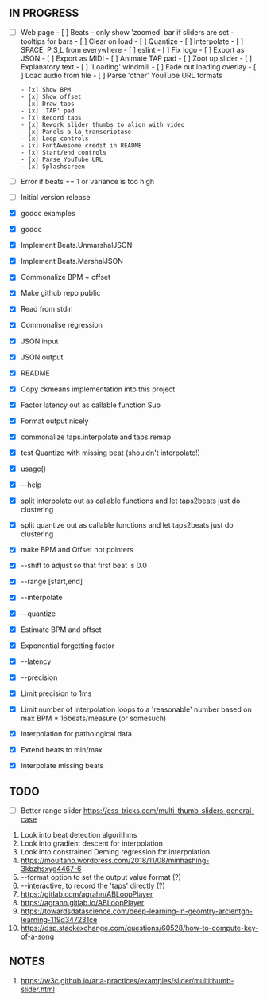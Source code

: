 ## IN PROGRESS

- [ ] Web page
      - [ ] Beats
            - only show 'zoomed' bar if sliders are set
            - tooltips for bars
      - [ ] Clear on load
      - [ ] Quantize
      - [ ] Interpolate
      - [ ] SPACE, P,S,L from everywhere
      - [ ] eslint
      - [ ] Fix logo
      - [ ] Export as JSON
      - [ ] Export as MIDI
      - [ ] Animate TAP pad
      - [ ] Zoot up slider
      - [ ] Explanatory text
      - [ ] 'Loading' windmill
      - [ ] Fade out loading overlay
      - [ ] Load audio from file
      - [ ] Parse 'other' YouTube URL formats

      - [x] Show BPM
      - [x] Show offset
      - [x] Draw taps
      - [x] 'TAP' pad
      - [x] Record taps
      - [x] Rework slider thumbs to align with video
      - [x] Panels a la transcriptase
      - [x] Loop controls
      - [x] FontAwesome credit in README
      - [x] Start/end controls
      - [x] Parse YouTube URL
      - [x] Splashscreen

- [ ] Error if beats == 1 or variance is too high
- [ ] Initial version release

- [x] godoc examples
- [x] godoc
- [x] Implement Beats.UnmarshalJSON
- [x] Implement Beats.MarshalJSON
- [x] Commonalize BPM + offset
- [x] Make github repo public
- [x] Read from stdin
- [x] Commonalise regression
- [x] JSON input
- [x] JSON output
- [x] README
- [x] Copy ckmeans implementation into this project
- [x] Factor latency out as callable function Sub
- [x] Format output nicely
- [x] commonalize taps.interpolate and taps.remap
- [x] test Quantize with missing beat (shouldn't interpolate!)
- [x] usage()
- [x] --help
- [x] split interpolate out as callable functions and let taps2beats just do clustering
- [x] split quantize out as callable functions and let taps2beats just do clustering
- [x] make BPM and Offset not pointers
- [x] --shift to adjust so that first beat is 0.0
- [x] --range [start,end]
- [x] --interpolate
- [x] --quantize
- [x] Estimate BPM and offset
- [x] Exponential forgetting factor
- [x] --latency
- [x] --precision
- [x] Limit precision to 1ms
- [x] Limit number of interpolation loops to a 'reasonable' number based on max BPM * 16beats/measure (or somesuch)
- [x] Interpolation for pathological data
- [x] Extend beats to min/max
- [x] Interpolate missing beats

## TODO

- [ ] Better range slider
      https://css-tricks.com/multi-thumb-sliders-general-case

1. Look into beat detection algorithms
2. Look into gradient descent for interpolation
3. Look into constrained Deming regression for interpolation
3. https://moultano.wordpress.com/2018/11/08/minhashing-3kbzhsxyg4467-6
4. --format option to set the output value format (?)
5. --interactive, to record the 'taps' directly (?)
6. https://gitlab.com/agrahn/ABLoopPlayer
7. https://agrahn.gitlab.io/ABLoopPlayer
8. https://towardsdatascience.com/deep-learning-in-geomtry-arclentgh-learning-119d347231ce
9. https://dsp.stackexchange.com/questions/60528/how-to-compute-key-of-a-song

## NOTES

1. https://w3c.github.io/aria-practices/examples/slider/multithumb-slider.html


